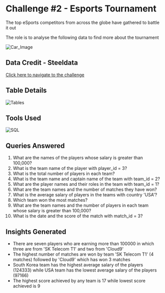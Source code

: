 
# Challenge #2 - Esports Tournament

The top eSports competitors from across the globe have gathered to battle it out

The role is to analyse the following data to find more about the tournament

![Car_Image](https://www.steeldata.org.uk/esports.jpg)




## Data Credit - Steeldata

[Click here to navigate to the challenge ](https://www.steeldata.org.uk/sql2.html)
## Table Details

![Tables](https://www.steeldata.org.uk/esportstables.jpg)



## Tools Used

![SQL](https://www.bconcepts.pt/wp-content/uploads/2020/11/Microsoft-SQL-Server.png)
## Queries Answered

1. What are the names of the players whose salary is greater than 100,000?
2. What is the team name of the player with player_id = 3?
3. What is the total number of players in each team?
4. What is the team name and captain name of the team with team_id = 2?
5. What are the player names and their roles in the team with team_id = 1?
6. What are the team names and the number of matches they have won?
7. What is the average salary of players in the teams with country 'USA'?
8. Which team won the most matches?
9. What are the team names and the number of players in each team whose salary is greater than 100,000?
10. What is the date and the score of the match with match_id = 3?

## Insights Generated

- There are seven players who are earning more than 100000 in which three are from 'SK Telecom T1' and two from 'Cloud9'
- The highest number of matches are won by team 'SK Telecom T1' (4 matches) followed by 'Cloud9' which has won 3 matches
- South Korea team has the highest average salary of the players (124333) while USA team has the lowest average salary of the players (97166)
- The highest score achieved by any team is 17 while lowest score achieved is 9
